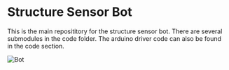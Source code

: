 # Structure Sensor Bot

This is the main reposititory for the structure sensor bot. There are several submodules in the code folder. The arduino driver code can also be found in the code section.


![Bot](readme.jpg)
